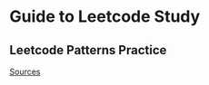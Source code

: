 # Guide to Leetcode Study

## Leetcode Patterns Practice

[Sources](https://seanprashad.com/leetcode-patterns/)
